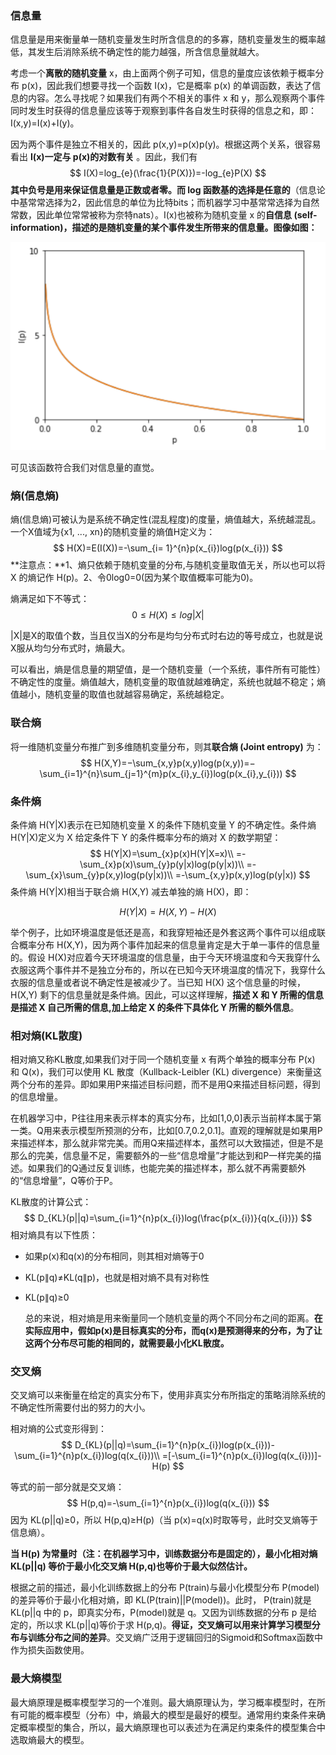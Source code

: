 ### 信息量
信息量是用来衡量单一随机变量发生时所含信息的的多寡，随机变量发生的概率越低，其发生后消除系统不确定性的能力越强，所含信息量就越大。

考虑一个**离散的随机变量** x，由上面两个例子可知，信息的量度应该依赖于概率分布 p(x)，因此我们想要寻找一个函数 I(x)，它是概率 p(x) 的单调函数，表达了信息的内容。怎么寻找呢？如果我们有两个不相关的事件 x 和 y，那么观察两个事件同时发生时获得的信息量应该等于观察到事件各自发生时获得的信息之和，即：I(x,y)=I(x)+I(y)。

因为两个事件是独立不相关的，因此 p(x,y)=p(x)p(y)。根据这两个关系，很容易看出 **I(x)一定与 p(x)的对数有关** 。因此，我们有
$$
I(X)=log_{e}(\frac{1}{P(X)})=-log_{e}P(X)
$$
**其中负号是用来保证信息量是正数或者零。而 log 函数基的选择是任意的**（信息论中基常常选择为2，因此信息的单位为比特bits；而机器学习中基常常选择为自然常数，因此单位常常被称为奈特nats）。I(x)也被称为随机变量 x 的**自信息 (self-information)，描述的是随机变量的某个事件发生所带来的信息量。图像如图：**

![img](最大熵模型.assets/1.png)


可见该函数符合我们对信息量的直觉。
### 熵(信息熵)
熵(信息熵)可被认为是系统不确定性(混乱程度)的度量，熵值越大，系统越混乱。一个X值域为{x1, ..., xn}的随机变量的熵值H定义为：
$$
H(X)=E(I(X))=-\sum_{i= 1}^{n}p(x_{i})log(p(x_{i}))
$$
**注意点：**1、熵只依赖于随机变量的分布,与随机变量取值无关，所以也可以将 X 的熵记作 H(p)。2、令0log0=0(因为某个取值概率可能为0)。

熵满足如下不等式：
$$
0\leq H(X)\leq log|X|
$$

|X|是X的取值个数，当且仅当X的分布是均匀分布式时右边的等号成立，也就是说X服从均匀分布式时，熵最大。

可以看出，熵是信息量的期望值，是一个随机变量（一个系统，事件所有可能性）不确定性的度量。熵值越大，随机变量的取值就越难确定，系统也就越不稳定；熵值越小，随机变量的取值也就越容易确定，系统越稳定。

### 联合熵

将一维随机变量分布推广到多维随机变量分布，则其**联合熵 (Joint entropy)** 为：
$$
H(X,Y)=−\sum_{x,y}p(x,y)log(p(x,y))=−\sum_{i=1}^{n}\sum_{j=1}^{m}p(x_{i},y_{i})log(p(x_{i},y_{i}))
$$

### 条件熵

条件熵 H(Y|X)表示在已知随机变量 X 的条件下随机变量 Y 的不确定性。条件熵 H(Y|X)定义为 X 给定条件下 Y 的条件概率分布的熵对 X 的数学期望：
$$
H(Y|X)=\sum_{x}p(x)H(Y|X=x)\\
=-\sum_{x}p(x)\sum_{y}p(y|x)log(p(y|x))\\
=-\sum_{x}\sum_{y}p(x,y)log(p(y|x))\\
=-\sum_{x,y}p(x,y)log(p(y|x))
$$
条件熵 H(Y|X)相当于联合熵 H(X,Y) 减去单独的熵 H(X)，即：

$$
H(Y|X)=H(X,Y)−H(X)
$$

举个例子，比如环境温度是低还是高，和我穿短袖还是外套这两个事件可以组成联合概率分布 H(X,Y)，因为两个事件加起来的信息量肯定是大于单一事件的信息量的。假设 H(X)对应着今天环境温度的信息量，由于今天环境温度和今天我穿什么衣服这两个事件并不是独立分布的，所以在已知今天环境温度的情况下，我穿什么衣服的信息量或者说不确定性是被减少了。当已知 H(X) 这个信息量的时候，H(X,Y) 剩下的信息量就是条件熵。因此，可以这样理解，**描述 X 和 Y 所需的信息是描述 X 自己所需的信息,加上给定 X 的条件下具体化 Y 所需的额外信息**。

### 相对熵(KL散度)

相对熵又称KL散度,如果我们对于同一个随机变量 x 有两个单独的概率分布 P(x) 和 Q(x)，我们可以使用 KL 散度（Kullback-Leibler (KL) divergence）来衡量这两个分布的差异。即如果用P来描述目标问题，而不是用Q来描述目标问题，得到的信息增量。

在机器学习中，P往往用来表示样本的真实分布，比如[1,0,0]表示当前样本属于第一类。Q用来表示模型所预测的分布，比如[0.7,0.2,0.1]。直观的理解就是如果用P来描述样本，那么就非常完美。而用Q来描述样本，虽然可以大致描述，但是不是那么的完美，信息量不足，需要额外的一些“信息增量”才能达到和P一样完美的描述。如果我们的Q通过反复训练，也能完美的描述样本，那么就不再需要额外的“信息增量”，Q等价于P。

KL散度的计算公式：
$$
D_{KL}(p||q)=\sum_{i=1}^{n}p(x_{i})log(\frac{p(x_{i})}{q(x_{i})})
$$
相对熵具有以下性质：

- 如果p(x)和q(x)的分布相同，则其相对熵等于0

- KL(p∥q)≠KL(q∥p)，也就是相对熵不具有对称性

- KL(p∥q)≥0

  总的来说，相对熵是用来衡量同一个随机变量的两个不同分布之间的距离。**在实际应用中，假如p(x)是目标真实的分布，而q(x)是预测得来的分布，为了让这两个分布尽可能的相同的，就需要最小化KL散度。**

### 交叉熵

交叉熵可以来衡量在给定的真实分布下，使用非真实分布所指定的策略消除系统的不确定性所需要付出的努力的大小。

相对熵的公式变形得到：
$$
D_{KL}(p||q)=\sum_{i=1}^{n}p(x_{i})log(p(x_{i}))-\sum_{i=1}^{n}p(x_{i})log(q(x_{i}))\\
=[-\sum_{i=1}^{n}p(x_{i})log(q(x_{i}))]-H(p)
$$

等式的前一部分就是交叉熵：
$$
H(p,q)=-\sum_{i=1}^{n}p(x_{i})log(q(x_{i}))
$$
因为 KL(p||q)≥0，所以 H(p,q)≥H(p)（当 p(x)=q(x)时取等号，此时交叉熵等于信息熵）。

**当 H(p) 为常量时（注：在机器学习中，训练数据分布是固定的），最小化相对熵 KL(p||q) 等价于最小化交叉熵 H(p,q)也等价于最大似然估计。**

根据之前的描述，最小化训练数据上的分布 P(train)与最小化模型分布 P(model)的差异等价于最小化相对熵，即 KL(P(train)||P(model))。此时， P(train)就是KL(p||q 中的 p，即真实分布，P(model)就是 q。又因为训练数据的分布 p 是给定的，所以求 KL(p||q)等价于求 H(p,q)。**得证，交叉熵可以用来计算学习模型分布与训练分布之间的差异**。交叉熵广泛用于逻辑回归的Sigmoid和Softmax函数中作为损失函数使用。

### 最大熵模型

最大熵原理是概率模型学习的一个准则。最大熵原理认为，学习概率模型时，在所有可能的概率模型（分布）中，熵最大的模型是最好的模型。通常用约束条件来确定概率模型的集合，所以，最大熵原理也可以表述为在满足约束条件的模型集合中选取熵最大的模型。

